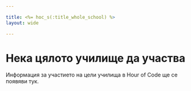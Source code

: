 ```yaml
---

title: <%= hoc_s(:title_whole_school) %>
layout: wide

---
```



# Нека цялото училище да участва

Информация за участието на цели училища в Hour of Code ще се появяви тук.


